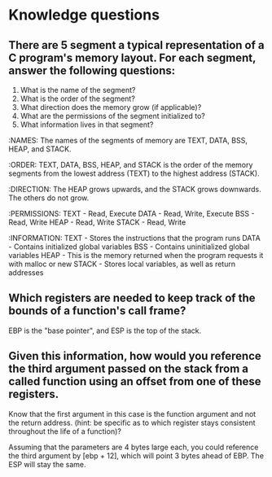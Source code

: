 # Knowledge questions

## There are 5 segment a typical representation of a C program's memory layout. For each segment, answer the following questions:

1. What is the name of the segment?
2. What is the order of the segment?
3. What direction does the memory grow (if applicable)?
4. What are the permissions of the segment initialized to?
5. What information lives in that segment?

:NAMES:
The names of the segments of memory are TEXT, DATA, BSS, HEAP, and STACK.

:ORDER:
TEXT, DATA, BSS, HEAP, and STACK is the order of the memory segments from the lowest address (TEXT) to the highest address (STACK).

:DIRECTION:
The HEAP grows upwards, and the STACK grows downwards. The others do not grow.

:PERMISSIONS:
TEXT  - Read, Execute
DATA  - Read, Write, Execute
BSS   - Read, Write
HEAP  - Read, Write
STACK - Read, Write

:INFORMATION:
TEXT  - Stores the instructions that the program runs
DATA  - Contains initialized global variables
BSS   - Contains uninitialized global variables
HEAP  - This is the memory returned when the program requests it with malloc or new
STACK - Stores local variables, as well as return addresses


## Which registers are needed to keep track of the bounds of a function's call frame?

EBP is the "base pointer", and ESP is the top of the stack.

## Given this information, how would you reference the third argument passed on the stack from a called function using an offset from one of these registers.
Know that the first argument in this case is the function argument and not the return address. (hint: be specific as to which register stays consistent throughout the life of a function)?

Assuming that the parameters are 4 bytes large each, you could reference the third argument by [ebp + 12], which will point 3 bytes ahead of EBP. The ESP will stay the same.